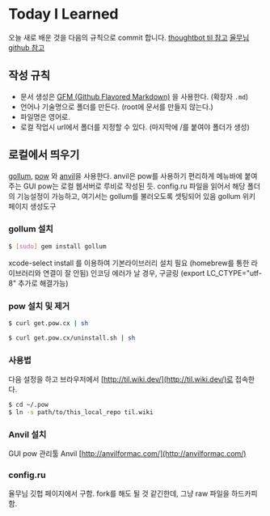 # Today I Learned

오늘 새로 배운 것을 다음의 규칙으로 commit 합니다.
[thoughtbot til 참고](https://github.com/thoughtbot/til)
[율무님 github 참고](https://github.com/milooy/TIL)

## 작성 규칙
- 문서 생성은 [GFM (Github Flavored Markdown)](https://help.github.com/articles/github-flavored-markdown/) 을 사용한다. (확장자 `.md`)
- 언어나 기술명으로 폴더를 만든다. (root에 문서를 만들지 않는다.)
- 파일명은 영어로.
- 로컬 작업시 url에서 폴더를 지정할 수 있다. (마지막에 /를 붙여야 폴더가 생성)


## 로컬에서 띄우기
[gollum](https://github.com/gollum/gollum), [pow](http://pow.cx/) 와 [anvil](http://anvilformac.com/)을 사용한다.
anvil은 pow를 사용하기 편리하게 메뉴바에 붙여주는 GUI
pow는 로컬 웹서버로 루비로 작성된 듯. config.ru 파일을 읽어서 해당 폴더의 기능설정이 가능하고, 여기서는 gollum를 불러오도록 셋팅되어 있음
gollum 위키 페이지 생성도구

### gollum 설치
```bash
$ [sudo] gem install gollum
```
xcode-select install 를 이용하여 기본라이브러리 설치 필요 (homebrew를 통한 라이브러리와 연결이 잘 안됨)
인코딩 에러가 날 경우, 구글링 (export LC_CTYPE="utf-8" 추가로 해결가능)
 
### pow 설치 및 제거
```bash
$ curl get.pow.cx | sh

$ curl get.pow.cx/uninstall.sh | sh
```

### 사용법
다음 설정을 하고 브라우저에서 [http://til.wiki.dev/](http://til.wiki.dev/)로 접속한다.

```bash
$ cd ~/.pow
$ ln -s path/to/this_local_repo til.wiki
```

### Anvil 설치
GUI pow 관리툴 Anvil [http://anvilformac.com/](http://anvilformac.com/)

### config.ru​
율무님 깃헙 페이지에서 구함. fork를 해도 될 것 같긴한데, 그냥 raw 파일을 하드카피함.